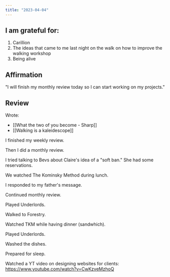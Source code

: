 ```yaml
---
title: "2023-04-04"
---
```

## I am grateful for:
1. Carillion
2. The ideas that came to me last night on the walk on how to improve the walking workshop
3. Being alive

## Affirmation

"I will finish my monthly review today so I can start working on my projects."

## Review

Wrote:
- [[What the two of you become - Sharp]]
- [[Walking is a kaleidescope]]

I finished my weekly review.

Then I did a monthly review.

I tried talking to Bevs about Claire's idea of a "soft ban." She had some reservations.

We watched The Kominsky Method during lunch.

I responded to my father's message.

Continued monthly review.

Played Underlords.

Walked to Forestry.

Watched TKM while having dinner (sandwhich).

Played Underlords.

Washed the dishes.

Prepared for sleep.

Watched a YT video on designing websites for clients: https://www.youtube.com/watch?v=CwKzveMzhoQ